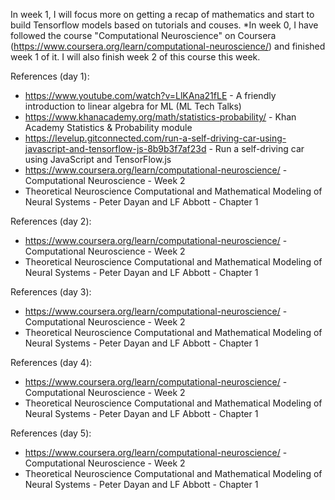 In week 1, I will focus more on getting a recap of mathematics and start to build Tensorflow models based on tutorials and couses.
*In week 0, I have followed the course "Computational Neuroscience" on Coursera (https://www.coursera.org/learn/computational-neuroscience/) and finished week 1 of it. I will also finish week 2 of this course this week.

References (day 1):

- https://www.youtube.com/watch?v=LlKAna21fLE - A friendly introduction to linear algebra for ML (ML Tech Talks)
- https://www.khanacademy.org/math/statistics-probability/ - Khan Academy Statistics & Probability module
- https://levelup.gitconnected.com/run-a-self-driving-car-using-javascript-and-tensorflow-js-8b9b3f7af23d - Run a self-driving car using JavaScript and TensorFlow.js
- https://www.coursera.org/learn/computational-neuroscience/ - Computational Neuroscience - Week 2
- Theoretical Neuroscience Computational and Mathematical Modeling of Neural Systems - Peter Dayan and LF Abbott - Chapter 1

References (day 2):
- https://www.coursera.org/learn/computational-neuroscience/ - Computational Neuroscience - Week 2
- Theoretical Neuroscience Computational and Mathematical Modeling of Neural Systems - Peter Dayan and LF Abbott - Chapter 1

References (day 3):
- https://www.coursera.org/learn/computational-neuroscience/ - Computational Neuroscience - Week 2
- Theoretical Neuroscience Computational and Mathematical Modeling of Neural Systems - Peter Dayan and LF Abbott - Chapter 1

References (day 4):
- https://www.coursera.org/learn/computational-neuroscience/ - Computational Neuroscience - Week 2
- Theoretical Neuroscience Computational and Mathematical Modeling of Neural Systems - Peter Dayan and LF Abbott - Chapter 1

References (day 5):
- https://www.coursera.org/learn/computational-neuroscience/ - Computational Neuroscience - Week 2
- Theoretical Neuroscience Computational and Mathematical Modeling of Neural Systems - Peter Dayan and LF Abbott - Chapter 1
